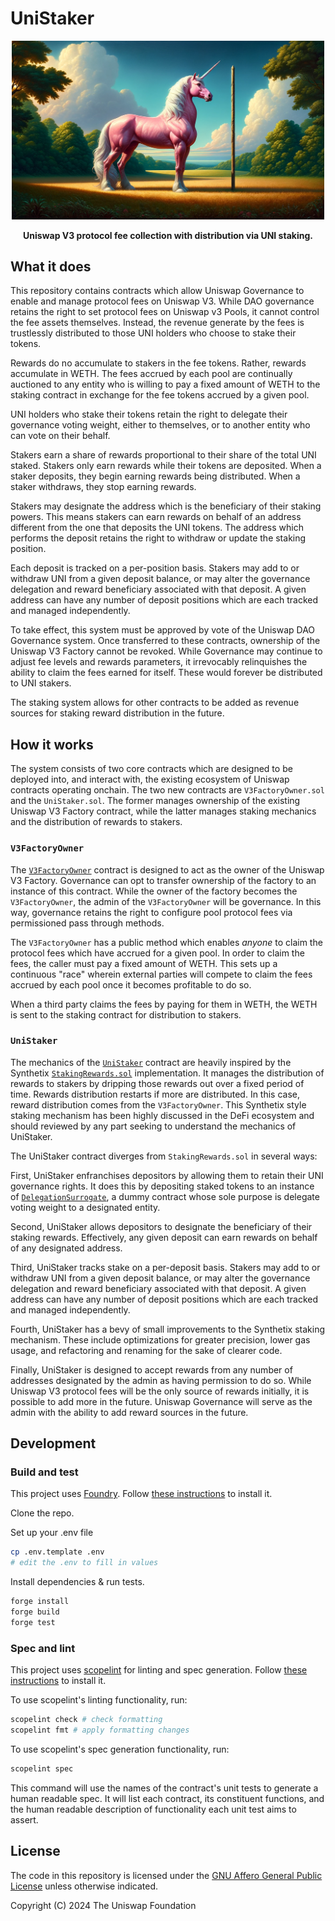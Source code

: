 # UniStaker

<div align="center">
	<img width="500" src="readme/unistaker.webp" alt="Delegated Liquidity Banner">
	<br />
</div>

<p align="center">
	<b>Uniswap V3 protocol fee collection with distribution via UNI staking.</b>
</p>


## What it does

This repository contains contracts which allow Uniswap Governance to enable and manage protocol fees on Uniswap V3. While DAO governance retains the right to set protocol fees on Uniswap v3 Pools, it cannot control the fee assets themselves. Instead, the revenue generate by the fees is trustlessly distributed to those UNI holders who choose to stake their tokens.

Rewards do no accumulate to stakers in the fee tokens. Rather, rewards accumulate in WETH. The fees accrued by each pool are continually auctioned to any entity who is willing to pay a fixed amount of WETH to the staking contract in exchange for the fee tokens accrued by a given pool.

UNI holders who stake their tokens retain the right to delegate their governance voting weight, either to themselves, or to another entity who can vote on their behalf.

Stakers earn a share of rewards proportional to their share of the total UNI staked. Stakers only earn rewards while their tokens are deposited. When a staker deposits, they begin earning rewards being distributed. When a staker withdraws, they stop earning rewards.

Stakers may designate the address which is the beneficiary of their staking powers. This means stakers can earn rewards on behalf of an address different from the one that deposits the UNI tokens. The address which performs the deposit retains the right to withdraw or update the staking position.

Each deposit is tracked on a per-position basis. Stakers may add to or withdraw UNI from a given deposit balance, or may alter the governance delegation and reward beneficiary associated with that deposit. A given address can have any number of deposit positions which are each tracked and managed independently.

To take effect, this system must be approved by vote of the Uniswap DAO Governance system. Once transferred to these contracts, ownership of the Uniswap V3 Factory cannot be revoked. While Governance may continue to adjust fee levels and rewards parameters, it irrevocably relinquishes the ability to claim the fees earned for itself. These would forever be distributed to UNI stakers.

The staking system allows for other contracts to be added as revenue sources for staking reward distribution in the future.

## How it works

The system consists of two core contracts which are designed to be deployed into, and interact with, the existing ecosystem of Uniswap contracts operating onchain. The two new contracts are `V3FactoryOwner.sol` and the `UniStaker.sol`. The former manages ownership of the existing Uniswap V3 Factory contract, while the latter manages staking mechanics and the distribution of rewards to stakers.

### `V3FactoryOwner`

The [`V3FactoryOwner`](src/V3FactoryOwner.sol) contract is designed to act as the owner of the Uniswap V3 Factory. Governance can opt to transfer ownership of the factory to an instance of this contract. While the owner of the factory becomes the `V3FactoryOwner`, the admin of the `V3FactoryOwner` will be governance. In this way, governance retains the right to configure pool protocol fees via permissioned pass through methods.

The `V3FactoryOwner` has a public method which enables *anyone* to claim the protocol fees which have accrued for a given pool. In order to claim the fees, the caller must pay a fixed amount of WETH. This sets up a continuous "race" wherein external parties will compete to claim the fees accrued by each pool once it becomes profitable to do so.

When a third party claims the fees by paying for them in WETH, the WETH is sent to the staking contract for distribution to stakers.

### `UniStaker`

The mechanics of the [`UniStaker`](src/UniStaker.sol) contract are heavily inspired by the Synthetix [`StakingRewards.sol`](https://github.com/Synthetixio/synthetix/blob/develop/contracts/StakingRewards.sol) implementation. It manages the distribution of rewards to stakers by dripping those rewards out over a fixed period of time. Rewards distribution restarts if more are distributed. In this case, reward distribution comes from the `V3FactoryOwner`. This Synthetix style staking mechanism has been highly discussed in the DeFi ecosystem and should reviewed by any part seeking to understand the mechanics of UniStaker.

The UniStaker contract diverges from `StakingRewards.sol` in several ways:

First, UniStaker enfranchises depositors by allowing them to retain their UNI governance rights. It does this by depositing staked tokens to an instance of [`DelegationSurrogate`](src/DelegationSurrogate.sol), a dummy contract whose sole purpose is delegate voting weight to a designated entity.

Second, UniStaker allows depositors to designate the beneficiary of their staking rewards. Effectively, any given deposit can earn rewards on behalf of any designated address.

Third, UniStaker tracks stake on a per-deposit basis. Stakers may add to or withdraw UNI from a given deposit balance, or may alter the governance delegation and reward beneficiary associated with that deposit. A given address can have any number of deposit positions which are each tracked and managed independently.

Fourth, UniStaker has a bevy of small improvements to the Synthetix staking mechanism. These include optimizations for greater precision, lower gas usage, and refactoring and renaming for the sake of clearer code.

Finally, UniStaker is designed to accept rewards from any number of addresses designated by the admin as having permission to do so. While Uniswap V3 protocol fees will be the only source of rewards initially, it is possible to add more in the future. Uniswap Governance will serve as the admin with the ability to add reward sources in the future.

## Development

###  Build and test

This project uses [Foundry](https://github.com/foundry-rs/foundry). Follow [these instructions](https://github.com/foundry-rs/foundry#installation) to install it.

Clone the repo.

Set up your .env file

```bash
cp .env.template .env
# edit the .env to fill in values
```

Install dependencies & run tests.

```bash
forge install
forge build
forge test
```

### Spec and lint

This project uses [scopelint](https://github.com/ScopeLift/scopelint) for linting and spec generation. Follow [these instructions](https://github.com/ScopeLift/scopelint?tab=readme-ov-file#installation) to install it.

To use scopelint's linting functionality, run:

```bash
scopelint check # check formatting
scopelint fmt # apply formatting changes
```

To use scopelint's spec generation functionality, run:

```bash
scopelint spec
```

This command will use the names of the contract's unit tests to generate a human readable spec. It will list each contract, its constituent functions, and the human readable description of functionality each unit test aims to assert.

## License

The code in this repository is licensed under the [GNU Affero General Public License](LICENSE) unless otherwise indicated.

Copyright (C) 2024 The Uniswap Foundation